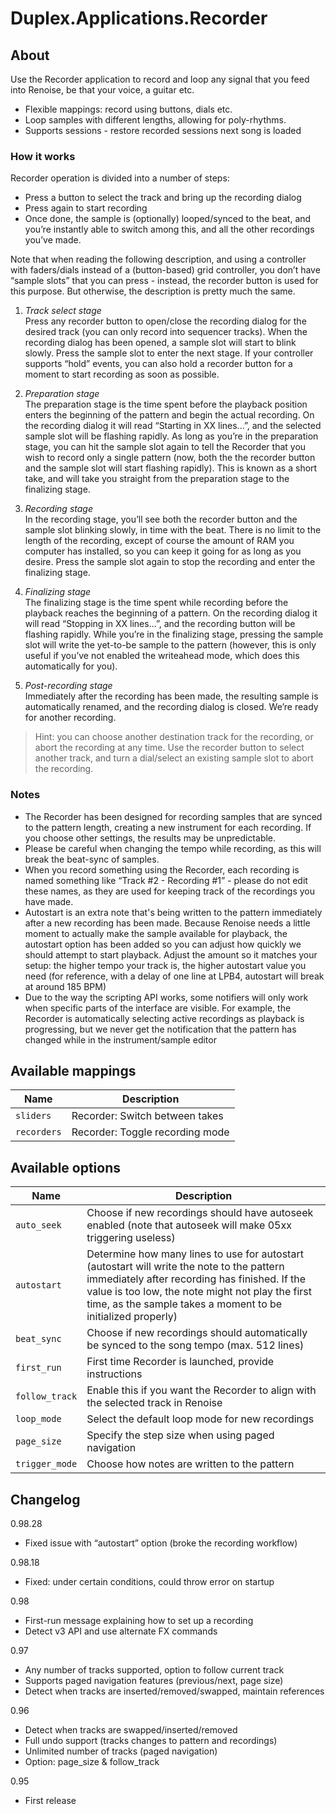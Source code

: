 # Duplex.Applications.Recorder

## About

Use the Recorder application to record and loop any signal that you feed into Renoise, be that your voice, a guitar etc. 

* Flexible mappings: record using buttons, dials etc.
* Loop samples with different lengths, allowing for poly-rhythms.
* Supports sessions - restore recorded sessions next song is loaded

### How it works

Recorder operation is divided into a number of steps:

* Press a button to select the track and bring up the recording dialog
* Press again to start recording
* Once done, the sample is (optionally) looped/synced to the beat, and you’re  instantly able to switch among this, and all the other recordings you’ve made. 

Note that when reading the following description, and using a controller with faders/dials instead of a (button-based) grid controller, you don’t have “sample slots” that you can press - instead, the recorder button is used for this purpose. But otherwise, the description is pretty much the same. 

 1. *Track select stage*  
    Press any recorder button to open/close the recording dialog for the desired 
    track (you can only record into sequencer tracks). When the recording dialog 
    has been opened, a sample slot will start to blink slowly. Press the sample 
    slot to enter the next stage. If your controller supports “hold” events, you 
    can also hold a recorder button for a moment to start recording as soon as 
    possible. 
 
 2. *Preparation stage*  
    The preparation stage is the time spent before the playback position enters 
    the beginning of the pattern and begin the actual recording. On the recording 
    dialog it will read “Starting in XX lines...”, and the selected sample slot 
    will be  flashing rapidly. As long as you’re in the preparation stage, you can 
    hit the sample slot again to tell the Recorder that you wish to record only a 
    single pattern (now, both the the recorder button and the sample slot will 
    start flashing rapidly). This is known as a short take, and will take you 
    straight from the preparation stage to the finalizing stage.
 
 3. *Recording stage*  
    In the recording stage, you’ll see both the recorder button and the sample 
    slot blinking slowly, in time with the beat. There is no limit to the length 
    of the recording, except of course the amount of RAM you computer has 
    installed, so you can keep it going for as long as you desire. 
    Press the sample slot again to stop the recording and enter the finalizing 
    stage.
 
 4. *Finalizing stage*  
    The finalizing stage is the time spent while recording before the playback 
    reaches the beginning of a pattern. On the recording dialog it will read 
    “Stopping in XX lines...”, and the recording button will be flashing rapidly. 
    While you’re in the finalizing stage, pressing the sample slot will write the 
    yet-to-be sample to the pattern (however, this is only useful if you’ve not 
    enabled the writeahead mode, which does this automatically for you). 
 
 5. *Post-recording stage*  
    Immediately after the recording has been made, the resulting sample is 
    automatically renamed, and the recording dialog is closed. We’re ready for 
    another recording. 

> Hint: you can choose another destination track for the recording, or abort the recording at any time. Use the recorder button to select another track, and turn a dial/select an existing sample slot to abort the recording.

### Notes

  - The Recorder has been designed for recording samples that are synced to the 
    pattern length, creating a new instrument for each recording. If you choose 
    other settings, the results may be unpredictable. 
  - Please be careful when changing the tempo while recording, as this will 
    break the beat-sync of samples.
  - When you record something using the Recorder, each recording is named 
    something like “Track #2 - Recording #1” - please do not edit these names, 
    as they are used for keeping track of the recordings you have made.
  - Autostart is an extra note that's being written to the pattern immediately
    after a new recording has been made. Because Renoise needs a little moment
    to actually make the sample available for playback, the autostart option 
    has been added so you can adjust how quickly we should attempt to start
    playback. Adjust the amount so it matches your setup: the higher tempo your
    track is, the higher autostart value you need (for reference, with a delay 
    of one line at LPB4, autostart will break at around 185 BPM)
  - Due to the way the scripting API works, some notifiers will only work when 
    specific parts of the interface are visible. For example, the Recorder is 
    automatically selecting active recordings as playback is progressing, but we 
    never get the notification that the pattern has changed while in the 
    instrument/sample editor


## Available mappings 

| Name          | Description   |
| ------------- |---------------|
|`sliders`|Recorder: Switch between takes|  
|`recorders`|Recorder: Toggle recording mode|  

## Available options 

| Name          | Description   |
| ------------- |---------------|
|`auto_seek`|Choose if new recordings should have autoseek enabled (note that autoseek will make 05xx triggering useless)|  
|`autostart`|Determine how many lines to use for autostart (autostart will write the note to the pattern immediately after recording has finished. If the value is too low, the note might not play the first time, as the sample takes a moment to be initialized properly)|  
|`beat_sync`|Choose if new recordings should automatically be synced to the song tempo (max. 512 lines)|  
|`first_run`|First time Recorder is launched, provide instructions|  
|`follow_track`|Enable this if you want the Recorder to align with the selected track in Renoise|  
|`loop_mode`|Select the default loop mode for new recordings|  
|`page_size`|Specify the step size when using paged navigation|  
|`trigger_mode`|Choose how notes are written to the pattern|  

## Changelog

0.98.28
- Fixed issue with “autostart” option (broke the recording workflow)

0.98.18
- Fixed: under certain conditions, could throw error on startup

0.98
- First-run message explaining how to set up a recording
- Detect v3 API and use alternate FX commands

0.97
- Any number of tracks supported, option to follow current track
- Supports paged navigation features (previous/next, page size)
- Detect when tracks are inserted/removed/swapped, maintain references

0.96  
- Detect when tracks are swapped/inserted/removed
- Full undo support (tracks changes to pattern and recordings)
- Unlimited number of tracks (paged navigation)
- Option: page_size & follow_track

0.95  
- First release

